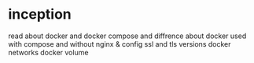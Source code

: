 # inception

read about docker and docker compose and diffrence
		about docker used with compose and without
		nginx & config
		ssl and tls versions
		docker networks
		docker volume